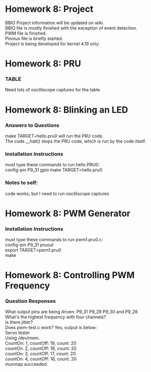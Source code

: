 # Homework 8: Project  
BBIO Project information will be updated on wiki.  
BBIO file is mostly finished with the exception of event detection.  
PWM file is finished.  
Pinmux file is briefly started.  
Project is being developed for kernel 4.19 only.  

# Homework 8: PRU  
### TABLE  
Need lots of oscilliscope captures for the table  

# Homework 8: Blinking an LED
### Answers to Questions  
make TARGET=hello.pru0 will run the PRU code.  
The code __halt() stops the PRU code, which is run by the code itself.  
### Installation Instructions
must type these commands to run hello.PRU0:  
config-pin P9_31 gpio
make TARGET=hello.pru0

### Notes to self:  
code works, but I need to run oscilliscope captures  

# Homework 8: PWM Generator

### Installation Instructions
must type these commands to run pwm1.pru0.c:  
config-pin P9_31 pruout  
export TARGET=pwm1.pru0  
make

# Homework 8: Controlling PWM Frequency
### Question Responses
What output pins are being driven: P9_31 P9_29 P9_30 and P9_28  
What's the highest frequency with four channels?  
Is there jitter?  
Does pwm-test.c work?  Yes, output is below:  
Servo tester  
Using /dev/mem.  
CountOn: 1, countOff: 19, count: 20  
countOn: 2, countOff: 18, count: 20  
countOn: 3, countOff: 17, count: 20  
countOn: 4, countOff: 16, count: 20  
munmap succeeded  
